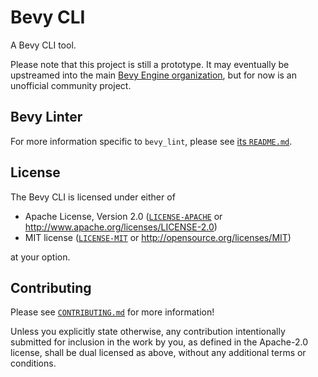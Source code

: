 # Bevy CLI

A Bevy CLI tool.

Please note that this project is still a prototype. It may eventually be upstreamed into the main [Bevy Engine organization], but for now is an unofficial community project.

[Bevy Engine organization]: https://github.com/bevyengine

## Bevy Linter

For more information specific to `bevy_lint`, please see [its `README.md`](bevy_lint/README.md).

## License

The Bevy CLI is licensed under either of

- Apache License, Version 2.0 ([`LICENSE-APACHE`](LICENSE-APACHE) or http://www.apache.org/licenses/LICENSE-2.0)
- MIT license ([`LICENSE-MIT`](LICENSE-MIT) or http://opensource.org/licenses/MIT)

at your option.

## Contributing

Please see [`CONTRIBUTING.md`](CONTRIBUTING.md) for more information!

Unless you explicitly state otherwise, any contribution intentionally submitted for inclusion in the work by you, as defined in the Apache-2.0 license, shall be dual licensed as above, without any additional terms or conditions.
